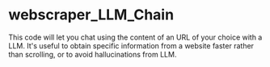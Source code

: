 # webscraper_LLM_Chain
This code will let you chat using the content of an URL of your choice with a LLM. It's useful to obtain specific information from a website faster rather than scrolling, or to avoid hallucinations from LLM.
